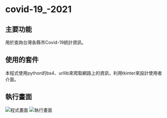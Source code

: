 # covid-19_-2021
## 主要功能
用於查詢台灣各縣市Covid-19統計資訊。
## 使用的套件
本程式使用python的bs4、urllib來爬取網路上的資訊，利用tkinter來設計使用者介面。
## 執行畫面
![程式畫面](https://github.com/Terry0117/covid-19_-2021/assets/102472708/fcf504f5-b9b2-44a3-a537-e26ad0726e7f)
![執行畫面](https://github.com/Terry0117/covid-19_-2021/assets/102472708/e507450c-c404-46e6-9a30-57455f043049)
